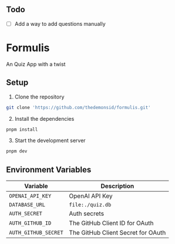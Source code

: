 ## Todo
- [ ] Add a way to add questions manually









# Formulis
An Quiz App with a twist

## Setup
1. Clone the repository
```bash
git clone 'https://github.com/thedemonsid/formulis.git'
```

2. Install the dependencies
```bash
pnpm install
```

3. Start the development server
```bash
pnpm dev
```
## Environment Variables
| Variable | Description |
|----------|-------------|
| `OPENAI_API_KEY` | OpenAI API Key |
| `DATABASE_URL` | `file:./quiz.db` |
| `AUTH_SECRET` | Auth secrets |
| `AUTH_GITHUB_ID` | The GitHub Client ID for OAuth |
| `AUTH_GITHUB_SECRET` | The GitHub Client Secret for OAuth |